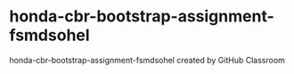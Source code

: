 # honda-cbr-bootstrap-assignment-fsmdsohel
honda-cbr-bootstrap-assignment-fsmdsohel created by GitHub Classroom
